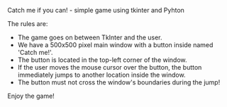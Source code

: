 Catch me if you can! - simple game using tkinter and Pyhton
 
The rules are:

- The game goes on between TkInter and the user.
- We have a 500x500 pixel main window with a button inside named 'Catch me!'.
- The button is located in the top-left corner of the window.
- If the user moves the mouse cursor over the button, the button immediately
jumps to another location inside the window.
- The button must not cross the window's boundaries during the jump!

Enjoy the game!
